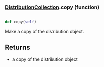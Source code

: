 ### [DistributionCollection](DistributionCollection.md).copy (function)


```py

def copy(self)

```



Make a copy of the distribution object.

Returns
---------
* a copy of the distribution object

